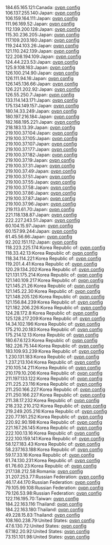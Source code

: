 184.65.165.121:Canada: [ovpn config](vpn/184_65_165_121.ovpn)  
106.137.255.140:Japan: [ovpn config](vpn/106_137_255_140.ovpn)  
106.159.164.111:Japan: [ovpn config](vpn/106_159_164_111.ovpn)  
111.96.169.52:Japan: [ovpn config](vpn/111_96_169_52.ovpn)  
112.139.200.128:Japan: [ovpn config](vpn/112_139_200_128.ovpn)  
115.30.236.205:Japan: [ovpn config](vpn/115_30_236_205.ovpn)  
117.109.203.160:Japan: [ovpn config](vpn/117_109_203_160.ovpn)  
119.244.103.26:Japan: [ovpn config](vpn/119_244_103_26.ovpn)  
121.110.242.139:Japan: [ovpn config](vpn/121_110_242_139.ovpn)  
122.208.194.109:Japan: [ovpn config](vpn/122_208_194_109.ovpn)  
124.44.223.53:Japan: [ovpn config](vpn/124_44_223_53.ovpn)  
125.9.108.163:Japan: [ovpn config](vpn/125_9_108_163.ovpn)  
126.100.214.90:Japan: [ovpn config](vpn/126_100_214_90.ovpn)  
126.111.94.16:Japan: [ovpn config](vpn/126_111_94_16.ovpn)  
126.145.136.66:Japan: [ovpn config](vpn/126_145_136_66.ovpn)  
126.221.202.92:Japan: [ovpn config](vpn/126_221_202_92.ovpn)  
126.55.250.7:Japan: [ovpn config](vpn/126_55_250_7.ovpn)  
133.114.143.171:Japan: [ovpn config](vpn/133_114_143_171.ovpn)  
175.134.149.157:Japan: [ovpn config](vpn/175_134_149_157.ovpn)  
180.14.33.249:Japan: [ovpn config](vpn/180_14_33_249.ovpn)  
180.197.216.184:Japan: [ovpn config](vpn/180_197_216_184.ovpn)  
182.168.195.221:Japan: [ovpn config](vpn/182_168_195_221.ovpn)  
218.183.13.39:Japan: [ovpn config](vpn/218_183_13_39.ovpn)  
219.100.37.104:Japan: [ovpn config](vpn/219_100_37_104.ovpn)  
219.100.37.105:Japan: [ovpn config](vpn/219_100_37_105.ovpn)  
219.100.37.107:Japan: [ovpn config](vpn/219_100_37_107.ovpn)  
219.100.37.177:Japan: [ovpn config](vpn/219_100_37_177.ovpn)  
219.100.37.182:Japan: [ovpn config](vpn/219_100_37_182.ovpn)  
219.100.37.19:Japan: [ovpn config](vpn/219_100_37_19.ovpn)  
219.100.37.31:Japan: [ovpn config](vpn/219_100_37_31.ovpn)  
219.100.37.49:Japan: [ovpn config](vpn/219_100_37_49.ovpn)  
219.100.37.51:Japan: [ovpn config](vpn/219_100_37_51.ovpn)  
219.100.37.55:Japan: [ovpn config](vpn/219_100_37_55.ovpn)  
219.100.37.58:Japan: [ovpn config](vpn/219_100_37_58.ovpn)  
219.100.37.86:Japan: [ovpn config](vpn/219_100_37_86.ovpn)  
219.100.37.87:Japan: [ovpn config](vpn/219_100_37_87.ovpn)  
219.100.37.96:Japan: [ovpn config](vpn/219_100_37_96.ovpn)  
219.113.61.70:Japan: [ovpn config](vpn/219_113_61_70.ovpn)  
221.118.138.87:Japan: [ovpn config](vpn/221_118_138_87.ovpn)  
222.227.243.51:Japan: [ovpn config](vpn/222_227_243_51.ovpn)  
60.104.15.97:Japan: [ovpn config](vpn/60_104_15_97.ovpn)  
60.157.99.244:Japan: [ovpn config](vpn/60_157_99_244.ovpn)  
61.45.56.66:Japan: [ovpn config](vpn/61_45_56_66.ovpn)  
92.202.151.112:Japan: [ovpn config](vpn/92_202_151_112.ovpn)  
118.223.225.174:Korea Republic of: [ovpn config](vpn/118_223_225_174.ovpn)  
118.33.42.13:Korea Republic of: [ovpn config](vpn/118_33_42_13.ovpn)  
118.34.114.221:Korea Republic of: [ovpn config](vpn/118_34_114_221.ovpn)  
119.201.4.41:Korea Republic of: [ovpn config](vpn/119_201_4_41.ovpn)  
120.29.134.202:Korea Republic of: [ovpn config](vpn/120_29_134_202.ovpn)  
121.131.175.214:Korea Republic of: [ovpn config](vpn/121_131_175_214.ovpn)  
121.140.109.217:Korea Republic of: [ovpn config](vpn/121_140_109_217.ovpn)  
121.145.21.26:Korea Republic of: [ovpn config](vpn/121_145_21_26.ovpn)  
121.145.22.30:Korea Republic of: [ovpn config](vpn/121_145_22_30.ovpn)  
121.148.205.126:Korea Republic of: [ovpn config](vpn/121_148_205_126.ovpn)  
121.156.84.239:Korea Republic of: [ovpn config](vpn/121_156_84_239.ovpn)  
121.182.206.226:Korea Republic of: [ovpn config](vpn/121_182_206_226.ovpn)  
124.28.172.8:Korea Republic of: [ovpn config](vpn/124_28_172_8.ovpn)  
125.128.217.209:Korea Republic of: [ovpn config](vpn/125_128_217_209.ovpn)  
14.34.102.196:Korea Republic of: [ovpn config](vpn/14_34_102_196.ovpn)  
175.210.20.183:Korea Republic of: [ovpn config](vpn/175_210_20_183.ovpn)  
175.214.12.13:Korea Republic of: [ovpn config](vpn/175_214_12_13.ovpn)  
180.67.6.123:Korea Republic of: [ovpn config](vpn/180_67_6_123.ovpn)  
182.226.75.144:Korea Republic of: [ovpn config](vpn/182_226_75_144.ovpn)  
183.109.93.239:Korea Republic of: [ovpn config](vpn/183_109_93_239.ovpn)  
1.230.131.183:Korea Republic of: [ovpn config](vpn/1_230_131_183.ovpn)  
1.237.213.104:Korea Republic of: [ovpn config](vpn/1_237_213_104.ovpn)  
210.105.14.211:Korea Republic of: [ovpn config](vpn/210_105_14_211.ovpn)  
210.179.10.206:Korea Republic of: [ovpn config](vpn/210_179_10_206.ovpn)  
211.197.133.122:Korea Republic of: [ovpn config](vpn/211_197_133_122.ovpn)  
211.225.23.116:Korea Republic of: [ovpn config](vpn/211_225_23_116.ovpn)  
211.250.166.227:Korea Republic of: [ovpn config](vpn/211_250_166_227.ovpn)  
211.250.166.227:Korea Republic of: [ovpn config](vpn/211_250_166_227.ovpn)  
211.38.17.232:Korea Republic of: [ovpn config](vpn/211_38_17_232.ovpn)  
218.232.210.212:Korea Republic of: [ovpn config](vpn/218_232_210_212.ovpn)  
219.249.205.216:Korea Republic of: [ovpn config](vpn/219_249_205_216.ovpn)  
220.77.161.252:Korea Republic of: [ovpn config](vpn/220_77_161_252.ovpn)  
220.92.90.198:Korea Republic of: [ovpn config](vpn/220_92_90_198.ovpn)  
221.167.26.145:Korea Republic of: [ovpn config](vpn/221_167_26_145.ovpn)  
222.100.13.16:Korea Republic of: [ovpn config](vpn/222_100_13_16.ovpn)  
222.100.159.141:Korea Republic of: [ovpn config](vpn/222_100_159_141.ovpn)  
58.127.183.43:Korea Republic of: [ovpn config](vpn/58_127_183_43.ovpn)  
58.237.163.188:Korea Republic of: [ovpn config](vpn/58_237_163_188.ovpn)  
59.17.33.16:Korea Republic of: [ovpn config](vpn/59_17_33_16.ovpn)  
61.74.130.231:Korea Republic of: [ovpn config](vpn/61_74_130_231.ovpn)  
61.76.60.23:Korea Republic of: [ovpn config](vpn/61_76_60_23.ovpn)  
217.138.212.58:Romania: [ovpn config](vpn/217_138_212_58.ovpn)  
31.207.253.77:Russian Federation: [ovpn config](vpn/31_207_253_77.ovpn)  
46.17.44.170:Russian Federation: [ovpn config](vpn/46_17_44_170.ovpn)  
79.105.99.108:Russian Federation: [ovpn config](vpn/79_105_99_108.ovpn)  
79.126.53.98:Russian Federation: [ovpn config](vpn/79_126_53_98.ovpn)  
122.116.195.70:Taiwan: [ovpn config](vpn/122_116_195_70.ovpn)  
184.22.163.116:Thailand: [ovpn config](vpn/184_22_163_116.ovpn)  
184.22.163.180:Thailand: [ovpn config](vpn/184_22_163_180.ovpn)  
49.228.15.83:Thailand: [ovpn config](vpn/49_228_15_83.ovpn)  
108.160.238.79:United States: [ovpn config](vpn/108_160_238_79.ovpn)  
47.6.130.72:United States: [ovpn config](vpn/47_6_130_72.ovpn)  
67.182.20.92:United States: [ovpn config](vpn/67_182_20_92.ovpn)  
73.151.101.98:United States: [ovpn config](vpn/73_151_101_98.ovpn)  
